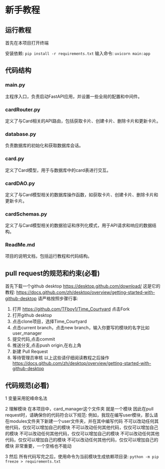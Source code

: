 # 新手教程
## 运行教程
首先在本项目打开终端

安装依赖:
`pip install -r requirements.txt`
输入命令:
`uvicorn main:app`

## 代码结构
### main.py
主程序入口，负责启动FastAPI应用，并设置一些全局的配置和中间件。
### cardRouter.py
定义了与Card相关的API路由，包括获取卡片、创建卡片、删除卡片和更新卡片。
### database.py
负责数据库的初始化和获取数据库会话。
### card.py
定义了Card模型，用于与数据库中的card表进行交互。
### cardDAO.py
定义了与Card模型相关的数据库操作函数，如获取卡片、创建卡片、删除卡片和更新卡片。
### cardSchemas.py
定义了与Card模型相关的数据验证和序列化模式，用于API请求和响应的数据结构。
### ReadMe.md
项目的说明文档，包括运行教程和代码结构。


## pull request的规范和约束(必看)
首先下载一个github desktop
https://desktop.github.com/download/
这是它的教程:
https://docs.github.com/zh/desktop/overview/getting-started-with-github-desktop
请严格按照步骤行事:
1. 打开 https://github.com/TFboy1/Time_Courtyard  点击Fork
2. 打开github desktop
3. 点击clone项目，选择Time_Courtyard
3. 点击current branch，点击new branch，输入你要写的模块的名字比如user_manager
3. 提交代码,点击commit 
4. 推送分支,点击push origin,在右上角
5. 新建 Pull Request
6. 等待管理员审核
以上这些请仔细阅读教程之后操作
https://docs.github.com/zh/desktop/overview/getting-started-with-github-desktop

## 代码规范(必看)
1 变量采用驼峰命名法

2 理解模块
在本项目中，card_manager这个文件夹 就是一个模块
因此在pull request时，请确保你的代码符合以下规范:
例如，我现在编写user模块，那么请在modules文件夹下新建一个user文件夹，并在其中编写代码
不可以改动任何其他代码，仅仅可以增加自己的模块
不可以改动任何其他代码，仅仅可以增加自己的模块
不可以改动任何其他代码，仅仅可以增加自己的模块
不可以改动任何其他代码，仅仅可以增加自己的模块
不可以改动任何其他代码，仅仅可以增加自己的模块
非常重要，一个空格也不能动

3 然后
所有代码写完之后，使用命令为当前模块生成依赖项目录:
`python -m pip freeze > requirements.txt`
